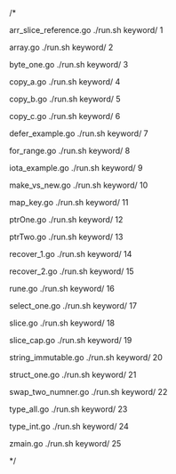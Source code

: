 /*

 arr_slice_reference.go
 ./run.sh keyword/ 1

 array.go
 ./run.sh keyword/ 2

 byte_one.go
 ./run.sh keyword/ 3

 copy_a.go
 ./run.sh keyword/ 4

 copy_b.go
 ./run.sh keyword/ 5

 copy_c.go
 ./run.sh keyword/ 6

 defer_example.go
 ./run.sh keyword/ 7

 for_range.go
 ./run.sh keyword/ 8

 iota_example.go
 ./run.sh keyword/ 9

 make_vs_new.go
 ./run.sh keyword/ 10

 map_key.go
 ./run.sh keyword/ 11

 ptrOne.go
 ./run.sh keyword/ 12

 ptrTwo.go
 ./run.sh keyword/ 13

 recover_1.go
 ./run.sh keyword/ 14

 recover_2.go
 ./run.sh keyword/ 15

 rune.go
 ./run.sh keyword/ 16

 select_one.go
 ./run.sh keyword/ 17

 slice.go
 ./run.sh keyword/ 18

 slice_cap.go
 ./run.sh keyword/ 19

 string_immutable.go
 ./run.sh keyword/ 20

 struct_one.go
 ./run.sh keyword/ 21

 swap_two_numner.go
 ./run.sh keyword/ 22

 type_all.go
 ./run.sh keyword/ 23

 type_int.go
 ./run.sh keyword/ 24

 zmain.go
 ./run.sh keyword/ 25

*/
